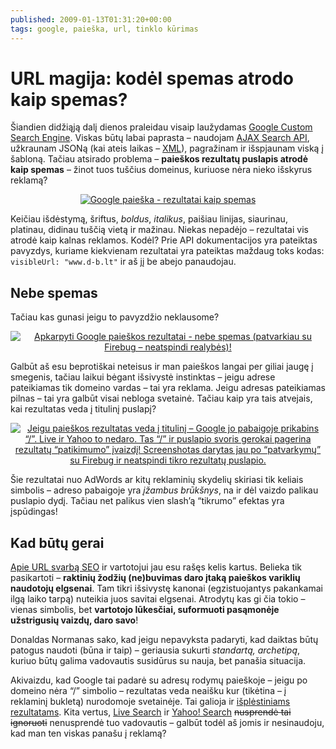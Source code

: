 ```yaml
---
published: 2009-01-13T01:31:20+00:00
tags: google, paieška, url, tinklo kūrimas
---
```


# URL magija: kodėl spemas atrodo kaip spemas?

<p>Šiandien didžiąją dalį dienos praleidau visaip laužydamas <a href="http://www.google.com/coop/cse/">Google Custom Search Engine</a>. Viskas būtų labai paprasta – naudojam <a href="http://code.google.com/apis/ajaxsearch/documentation/reference.html#_intro_fonje">AJAX Search API</a>, užkraunam JSONą (kai ateis laikas – <a href="http://www.google.com/coop/docs/cse/resultsxml.html">XML</a>), pagražinam ir išspjaunam viską į šabloną. Tačiau atsirado problema – <strong>paieškos rezultatų puslapis atrodė kaip spemas</strong> – žinot tuos tuščius domeinus, kuriuose nėra nieko išskyrus reklamą?<br>
<span id="more-72"></span></p>
<p style="text-align:center;"><a href="https://www.dominykas.lt/attachments/2009/01/google-paieska-rezultatai-kaip-spemas.html" rel="attachment wp-att-73" title="Google paieška - rezultatai kaip spemas"><img src="https://www.dominykas.lt/uploads/2009/01/rezultatai-spemas.png" alt="Google paieška - rezultatai kaip spemas"></a></p>
<p>Keičiau išdėstymą, šriftus, <i>boldus</i>, <i>italikus</i>, paišiau linijas, siaurinau, platinau, didinau tuščią vietą ir mažinau. Niekas nepadėjo – rezultatai vis atrodė kaip kalnas reklamos. Kodėl? Prie API dokumentacijos yra pateiktas pavyzdys, kuriame kiekvienam rezultatai yra pateiktas maždaug toks kodas: <code>visibleUrl: "www.d-b.lt"</code> ir aš jį be abejo panaudojau.</p>
<h2>Nebe spemas</h2>
<p>Tačiau kas gunasi jeigu to pavyzdžio neklausome?</p>
<p style="text-align:center;"><a href="https://www.dominykas.lt/attachments/2009/01/apkarpyti-google-paieskos-rezultatai-nebe-spemas.html" rel="attachment wp-att-74" title="Apkarpyti Google paieškos rezultatai - nebe spemas (patvarkiau su Firebug – neatspindi realybės)!"><img src="https://www.dominykas.lt/uploads/2009/01/rezultatai-ok.png" alt="Apkarpyti Google paieškos rezultatai - nebe spemas (patvarkiau su Firebug – neatspindi realybės)!"></a></p>
<p>Galbūt aš esu beprotiškai neteisus ir man paieškos langai per giliai įaugę į smegenis, tačiau laikui bėgant išsivystė instinktas – jeigu adrese pateikiamas tik domeino vardas – tai yra reklama. Jeigu adresas pateikiamas pilnas – tai yra galbūt visai nebloga svetainė. Tačiau kaip yra tais atvejais, kai rezultatas veda į titulinį puslapį?</p>
<p style="text-align:center;"><a href="https://www.dominykas.lt/attachments/2009/01/apkarpyti-google-rezultatai-vedantys-i-titulini.html" rel="attachment wp-att-75" title="Jeigu paieškos rezultatas veda į titulinį – Google jo pabaigoje prikabins “/”. Live ir Yahoo to nedaro. Tas “/” ir puslapio svoris gerokai pagerina rezultatų “patikimumo” įvaizdį! Screenshotas darytas jau po “patvarkymų” su Firebug ir neatspindi tikro rezultatų puslapio."><img src="https://www.dominykas.lt/uploads/2009/01/rezultatai-titulinis.png" alt="Jeigu paieškos rezultatas veda į titulinį – Google jo pabaigoje prikabins “/”. Live ir Yahoo to nedaro. Tas “/” ir puslapio svoris gerokai pagerina rezultatų “patikimumo” įvaizdį! Screenshotas darytas jau po “patvarkymų” su Firebug ir neatspindi tikro rezultatų puslapio."></a></p>
<p>Šie rezultatai nuo AdWords ar kitų reklaminių skydelių skiriasi tik keliais simbolis – adreso pabaigoje yra <dfn title="Kas nors atsimena lietuvišką 'Hackerių' vertimą?">įžambus brūkšnys</dfn>, na ir dėl vaizdo palikau puslapio dydį. Tačiau net palikus vien slash’ą “tikrumo” efektas yra įspūdingas!</p>
<h2>Kad būtų gerai</h2>
<p><a href="https://www.dominykas.lt/tag/url.html">Apie URL svarbą SEO</a> ir vartotojui jau esu rašęs kelis kartus. Belieka tik pasikartoti – <strong>raktinių žodžių (ne)buvimas daro įtaką paieškos variklių naudotojų elgsenai</strong>. Tam tikri išsivystę kanonai (egzistuojantys pakankamai ilgą laiko tarpą) nuteikia juos savitai elgsenai. Atrodytų kas gi čia tokio – vienas simbolis, bet <strong>vartotojo lūkesčiai, suformuoti pasąmonėje užstrigusių vaizdų, daro savo</strong>!</p>
<p>Donaldas Normanas sako, kad jeigu nepavyksta padaryti, kad daiktas būtų patogus naudoti (būna ir taip) – geriausia sukurti <dfn title="Kaip gražiai išversti cultural convention?">standartą, archetipą</dfn>, kuriuo būtų galima vadovautis susidūrus su nauja, bet panašia situacija.</p>
<p>Akivaizdu, kad Google tai padarė su adresų rodymų paieškoje – jeigu po domeino nėra “/” simbolio – rezultatas veda neaišku kur (tikėtina – į reklaminį bukletą) nurodomoje svetainėje. Tai galioja ir <a href="https://www.dominykas.lt/uploads/2009/01/rezultatai-youtube.png" rel="attachment wp-att-76" title="Dėmesį verta atkreipti į tai, kad YouTube rezultatuose URL pateikiamas tik domeino vardas, be “/” pabaigoje">išplėstiniams rezultatams</a>. Kita vertus, <a href="http://search.live.com/results.aspx?q=news&amp;go=&amp;form=QBRE">Live Search</a> ir <a href="http://search.yahoo.com/search?p=news">Yahoo! Search</a> <del>nusprendė tai ignoruoti</del> nenusprendė tuo vadovautis – galbūt todėl aš jomis ir nesinaudoju, kad man ten viskas panašu į reklamą?</p>
